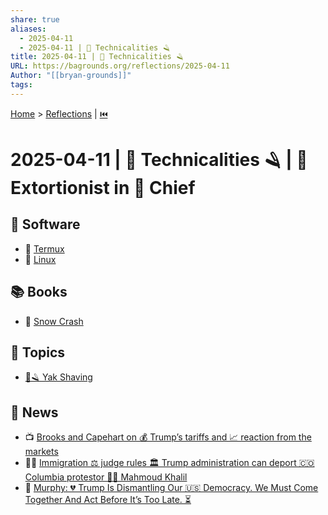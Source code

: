 ```yaml
---
share: true
aliases:
  - 2025-04-11
  - 2025-04-11 | 🦬 Technicalities 🪒
title: 2025-04-11 | 🦬 Technicalities 🪒
URL: https://bagrounds.org/reflections/2025-04-11
Author: "[[bryan-grounds]]"
tags: 
---
```

[Home](../index.md) > [Reflections](./index.md) | [⏮️](./2025-04-10.md)  
# 2025-04-11 | 🦬 Technicalities 🪒 | 👹 Extortionist in 👑 Chief  
  
## 💾 Software  
- 📱 [Termux](../software/termux.md)  
- 🐧 [Linux](../software/linux.md)  
  
## 📚 Books  
- 📖 [Snow Crash](../books/snow-crash.md)  
  
## 🌌 Topics  
- [🦬🪒 Yak Shaving](../topics/yak-shaving.md)  
  
## 📰 News  
- 📺 [Brooks and Capehart on 💰 Trump’s tariffs and 📈 reaction from the markets](../videos/brooks-and-capehart-on-trumps-tariffs-and-reaction-from-the-markets.md)  
- 👨‍⚖️ [Immigration ⚖️ judge rules 🏛️ Trump administration can deport 🇨🇴 Columbia protestor 🧑‍⚖️ Mahmoud Khalil](../videos/immigration-judge-rules-trump-administration-can-deport-columbia-protestor-mahmoud-khalil.md)  
- 🚨 [Murphy: 💔 Trump Is Dismantling Our 🇺🇸 Democracy. We Must Come Together And Act Before It’s Too Late. ⏳](../videos/murphy-trump-is-dismantling-our-democracy-we-must-come-together-and-act-before-its-too-late.md)  
